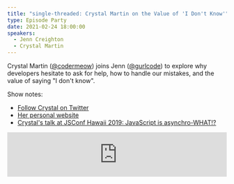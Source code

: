 ```yaml
---
title: "single-threaded: Crystal Martin on the Value of 'I Don't Know'"
type: Episode Party
date: 2021-02-24 18:00:00
speakers:
  - Jenn Creighton
  - Crystal Martin
---
```


Crystal Martin ([@codermeow](https://twitter.com/codermeow)) joins Jenn ([@gurlcode](https://twitter.com/gurlcode)) to explore why developers hesitate to ask for help, how to handle our mistakes, and the value of saying "I don't know".

Show notes:

- [Follow Crystal on Twitter](https://twitter.com/codermeow)
- [Her personal website](https://www.crystalmartin.co/)
- [Crystal's talk at JSConf Hawaii 2019: JavaScript is asynchro-WHAT!?](https://www.youtube.com/watch?v=el9fhSbby5E)

<iframe src="https://anchor.fm/single-threaded/embed/episodes/Crystal-Martin-on-the-Value-of-I-Dont-Know-equr1q/a-a4nt555" height="102px" width="100%" frameborder="0" scrolling="no"></iframe>
